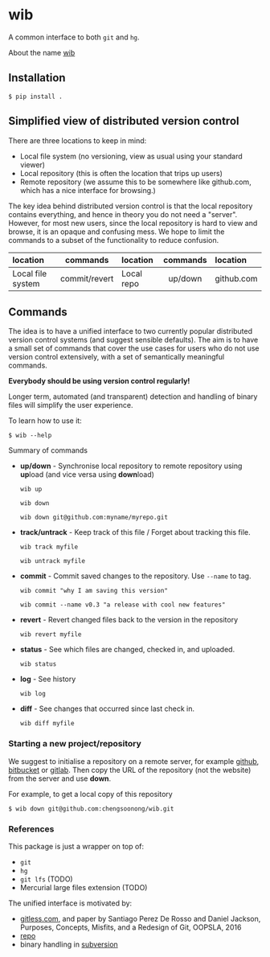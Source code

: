 # wib
A common interface to both ```git``` and ```hg```.

About the name [wib](https://en.wikipedia.org/wiki/Worse_is_better)

## Installation

    $ pip install .

## Simplified view of distributed version control

There are three locations to keep in mind:
- Local file system (no versioning, view as usual using your standard viewer)
- Local repository (this is often the location that trips up users)
- Remote repository (we assume this to be somewhere like github.com, which has a nice
  interface for browsing.)

The key idea behind distributed version control is that the local repository contains everything,
and hence in theory you do not need a "server". However, for most new users, since the local
repository is hard to view and browse, it is an opaque and confusing mess. We hope to limit
the commands to a subset of the functionality to reduce confusion.

|location| commands | location | commands | location |
|:-------|:--------:|:-------|:-------:|:--------|
|Local file system| commit/revert | Local repo | up/down | github.com |


## Commands

The idea is to have a unified interface to two currently popular distributed version control
systems (and suggest sensible defaults). The aim is to have a small set of commands that
cover the use cases for users who do not use version control extensively, with a set of
semantically meaningful commands.

**Everybody should be using version control regularly!**

Longer term, automated (and transparent) detection and handling of binary files
will simplify the user experience.

To learn how to use it:

    $ wib --help

Summary of commands

* **up/down** - Synchronise local repository to remote repository using **up**load
  (and vice versa using **down**load)

  ```wib up```

  ```wib down```

  ```wib down git@github.com:myname/myrepo.git```

* **track/untrack** - Keep track of this file / Forget about tracking this file.

  ```wib track myfile```

  ```wib untrack myfile```

* **commit** - Commit saved changes to the repository. Use ```--name``` to tag.

  ```wib commit "why I am saving this version"```

  ```wib commit --name v0.3 "a release with cool new features"```

* **revert** - Revert changed files back to the version in the repository

  ```wib revert myfile```

* **status** - See which files are changed, checked in, and uploaded.

  ```wib status```

* **log** - See history

  ```wib log```

* **diff** - See changes that occurred since last check in.

  ```wib diff myfile```

### Starting a new project/repository

We suggest to initialise a repository on a remote server, for example
[github](https://github.com/), [bitbucket](https://bitbucket.org) or
[gitlab](https://about.gitlab.com).
Then copy the URL of the repository (not the website) from the server and use **down**.

For example, to get a local copy of this repository

    $ wib down git@github.com:chengsoonong/wib.git

### References
This package is just a wrapper on top of:
* ```git```
* ```hg```
* ```git lfs```  (TODO)
* Mercurial large files extension  (TODO)

The unified interface is motivated by:
* [gitless.com](gitless.com), and paper by Santiago Perez De Rosso and Daniel Jackson, Purposes, Concepts, Misfits, and a Redesign of Git, OOPSLA, 2016
* [repo](http://source.android.com/source/using-repo.html)
* binary handling in [subversion]( \url{http://svnbook.red-bean.com/en/1.6/svn.forcvs.binary-and-trans.html)
